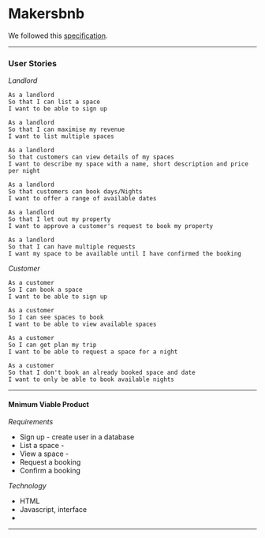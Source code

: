 # Makersbnb

We followed this [specification](SPECIFICATION.md).

---
### User Stories
*Landlord*
```landlord
As a landlord
So that I can list a space
I want to be able to sign up

As a landlord
So that I can maximise my revenue
I want to list multiple spaces

As a landlord
So that customers can view details of my spaces
I want to describe my space with a name, short description and price per night

As a landlord
So that customers can book days/Nights
I want to offer a range of available dates

As a landlord
So that I let out my property
I want to approve a customer's request to book my property

As a landlord
So that I can have multiple requests
I want my space to be available until I have confirmed the booking
```

*Customer*
```customer
As a customer
So I can book a space
I want to be able to sign up

As a customer
So I can see spaces to book
I want to be able to view available spaces

As a customer
So I can get plan my trip
I want to be able to request a space for a night

As a customer
So that I don't book an already booked space and date
I want to only be able to book available nights
```

---
#### Mnimum Viable Product
*Requirements*
- Sign up - create user in a database
- List a space -
- View a space -
- Request a booking
- Confirm a booking

*Technology*
- HTML
- Javascript, interface
-
---
